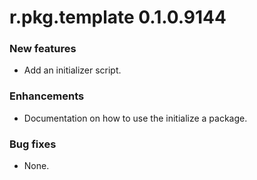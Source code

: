 # r.pkg.template 0.1.0.9144

### New features

* Add an initializer script.

### Enhancements

* Documentation on how to use the initialize a package.

### Bug fixes

* None.